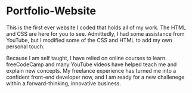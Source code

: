 # Portfolio-Website
This is the first ever website I coded that holds all of my work. The HTML and CSS are here for you to see. Admittedly, I had some assistance from YouTube, but I modified some of the CSS and HTML to add my own personal touch.

Because I am self taught, I have relied on online courses to learn. freeCodeCamp and many YouTube videos have helped teach me and explain new concepts. My freelance experience has turned me into a confident front-end developer now, and I am ready for a new challenege within a forward-thinking, innovative business.
